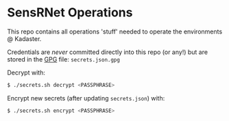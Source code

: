 # SensRNet Operations

This repo contains all operations 'stuff' needed to operate the environments @ Kadaster.

Credentials are _never_ committed directly into this repo (or any!) but are stored in the [GPG](https://www.if-not-true-then-false.com/2010/linux-encrypt-files-decrypt-files-gpg-interactive-non-interactive/) file: `secrets.json.gpg`

Decrypt with:

```bash
$ ./secrets.sh decrypt <PASSPHRASE>
```

Encrypt new secrets (after updating `secrets.json`) with:

```bash
$ ./secrets.sh encrypt <PASSPHRASE>
```
